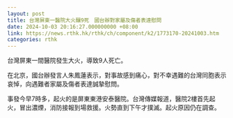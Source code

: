 ```yaml
---
layout: post
title: 台灣屏東一醫院大火釀9死　國台辦對家屬及傷者表達慰問
date: 2024-10-03 20:16:27.000000000 +08:00
link: https://news.rthk.hk/rthk/ch/component/k2/1773170-20241003.htm
categories: rthk
---
```


台灣屏東一間醫院發生大火，導致9人死亡。

在北京，國台辦發言人朱鳳蓮表示，對事故感到痛心，對不幸遇難的台灣同胞表示哀悼，向遇難者家屬及傷者表達誠摯慰問。

事發今早7時多，起火的是屏東東港安泰醫院。台灣傳媒報道，醫院2樓首先起火，冒出濃煙，消防接報到場救援。火勢直到下午才撲滅。起火原因仍在調查。
